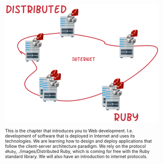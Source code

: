 ![./images/Distributed Ruby](./images/distributed-ruby-summary.svg)

This is the chapter that introduces you to Web development. I.e. development of software that is deployed in Internet and uses
its technologies. We are learning how to design and deploy applications that follow the client-server architecture paradigm. We rely
on the protocol `dRuby`, ./images/Distributed Ruby, which is coming for free with the Ruby standard library. We will also have an introduction
to internet protocols.
